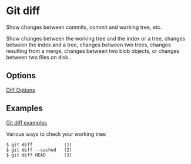 # Git diff

Show changes between commits, commit and working tree, etc.

Show changes between the working tree and the index or a tree, changes between the index and a tree, changes between two trees, changes resulting from a merge, changes between two blob objects, or changes between two files on disk.

## Options

[Diff Options](https://git-scm.com/docs/git-diff#_options)

## Examples

[Git diff examples](https://git-scm.com/docs/git-diff#_examples)

Various ways to check your working tree:

```
$ git diff            (1)
$ git diff --cached   (2)
$ git diff HEAD       (3)
```
